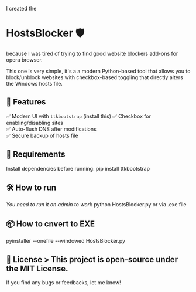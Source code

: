 I created the 

# HostsBlocker 🛡️

because I was tired of trying to find good website blockers add-ons for opera browser.

This one is very simple, it's a a modern Python-based tool that allows you to block/unblock websites with checkbox-based toggling that directly alters the Windows hosts file. 


## 🚀 Features
✅ Modern UI with `ttkbootstrap` (install this) 
✅ Checkbox for enabling/disabling sites  
✅ Auto-flush DNS after modifications  
✅ Secure backup of hosts file  

## 🔧 Requirements
Install dependencies before running:
pip install ttkbootstrap

## 🛠️ How to run
*You need to run it on admin to work*
python HostsBlocker.py or via .exe file

## 📦 How to cnvert to EXE
pyinstaller --onefile --windowed HostsBlocker.py

## 📜 License > This project is open-source under the MIT License.

If you find any bugs or feedbacks, let me know!
